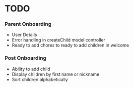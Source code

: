 #  TODO

### Parent Onboarding
* User Details
* Error handling in createChild model controller
* Ready to add chores to ready to add children in welcome

### Post Onboarding
* Ability to add child
* Display children by first name or nickname
* Sort children alphabetically
